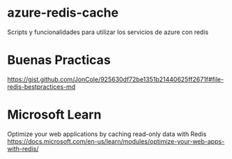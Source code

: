 # azure-redis-cache
Scripts y funcionalidades para utilizar los servicios de azure con redis

# Buenas Practicas
https://gist.github.com/JonCole/925630df72be1351b21440625ff2671f#file-redis-bestpractices-md

# Microsoft Learn

Optimize your web applications by caching read-only data with Redis
https://docs.microsoft.com/en-us/learn/modules/optimize-your-web-apps-with-redis/